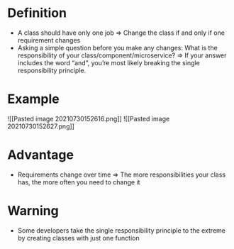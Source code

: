 # Definition
- A class should have only one job => Change the class if and only if one requirement changes
- Asking a simple question before you make any changes: What is the responsibility of your class/component/microservice? => If your answer includes the word “and”, you’re most likely breaking the single responsibility principle.

# Example
![[Pasted image 20210730152616.png]]
![[Pasted image 20210730152627.png]]
# Advantage
- Requirements change over time => The more responsibilities your class has, the more often you need to change it

# Warning
-  Some developers take the single responsibility principle to the extreme by creating classes with just one function